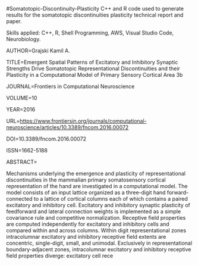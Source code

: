 #Somatotopic-Discontinuity-Plasticity
C++ and R code used to generate results for the somatotopic discontinuities plasticity technical report and paper.

Skills applied: C++, R, Shell Programming, AWS, Visual Studio Code, Neurobiology.


AUTHOR=Grajski Kamil A. 

TITLE=Emergent Spatial Patterns of Excitatory and Inhibitory Synaptic Strengths Drive Somatotopic Representational Discontinuities and their Plasticity in a Computational Model of Primary Sensory Cortical Area 3b

JOURNAL=Frontiers in Computational Neuroscience

VOLUME=10

YEAR=2016

URL=https://www.frontiersin.org/journals/computational-neuroscience/articles/10.3389/fncom.2016.00072

DOI=10.3389/fncom.2016.00072

ISSN=1662-5188

ABSTRACT=<p>Mechanisms underlying the emergence and plasticity of representational discontinuities in the mammalian primary somatosensory cortical representation of the hand are investigated in a computational model. The model consists of an input lattice organized as a three-digit hand forward-connected to a lattice of cortical columns each of which contains a paired excitatory and inhibitory cell. Excitatory <italic>and</italic> inhibitory synaptic plasticity of feedforward <italic>and</italic> lateral connection weights is implemented as a simple covariance rule and competitive normalization. Receptive field properties are computed independently for excitatory and inhibitory cells and compared within and across columns. Within digit representational zones intracolumnar excitatory and inhibitory receptive field extents are concentric, single-digit, small, and unimodal. Exclusively in representational boundary-adjacent zones, intracolumnar excitatory and inhibitory receptive field properties <italic>diverge</italic>: excitatory cell rece
